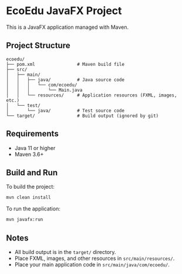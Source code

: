 # EcoEdu JavaFX Project

This is a JavaFX application managed with Maven.

## Project Structure

```
ecoedu/
├── pom.xml                # Maven build file
├── src/
│   ├── main/
│   │   ├── java/          # Java source code
│   │   │   └── com/ecoedu/
│   │   │       └── Main.java
│   │   └── resources/     # Application resources (FXML, images, etc.)
│   └── test/
│       └── java/          # Test source code
└── target/                # Build output (ignored by git)
```

## Requirements
- Java 11 or higher
- Maven 3.6+

## Build and Run

To build the project:
```sh
mvn clean install
```

To run the application:
```sh
mvn javafx:run
```

## Notes
- All build output is in the `target/` directory.
- Place FXML, images, and other resources in `src/main/resources/`.
- Place your main application code in `src/main/java/com/ecoedu/`. 